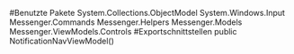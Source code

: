 #Benutzte Pakete
System.Collections.ObjectModel
System.Windows.Input
Messenger.Commands
Messenger.Helpers
Messenger.Models
Messenger.ViewModels.Controls
#Exportschnittstellen
public NotificationNavViewModel()
